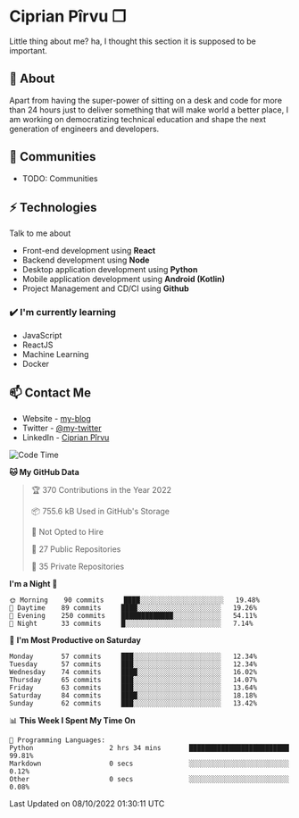 # Ciprian Pîrvu ❐

Little thing about me? ha, I thought this section it is supposed to be important.

## 🧐 About

Apart from having the super-power of sitting on a desk and code for more than 24 hours just to deliver something that will make world a better place, I am working on democratizing technical education and shape the next generation of engineers and developers.

## 👯 Communities

-   TODO: Communities

## ⚡ Technologies

Talk to me about

-   Front-end development using **React**
-   Backend development using **Node**
-   Desktop application development using **Python**
-   Mobile application development using **Android (Kotlin)**
-   Project Management and CD/CI using **Github**

### ✔️ I'm currently learning

-   JavaScript
-   ReactJS
-   Machine Learning
-   Docker

## 📫 Contact Me

-   Website - [my-blog]()
-   Twitter - [@my-twitter]()
-   LinkedIn - [Ciprian Pîrvu](https://www.linkedin.com/in/p%C3%AErvu-ciprian-cristian-4415991b1/)

<!--START_SECTION:waka-->
![Code Time](http://img.shields.io/badge/Code%20Time-1%2C307%20hrs%2050%20mins-blue)

**🐱 My GitHub Data** 

> 🏆 370 Contributions in the Year 2022
 > 
> 📦 755.6 kB Used in GitHub's Storage 
 > 
> 🚫 Not Opted to Hire
 > 
> 📜 27 Public Repositories 
 > 
> 🔑 35 Private Repositories  
 > 
**I'm a Night 🦉** 

```text
🌞 Morning    90 commits     ████░░░░░░░░░░░░░░░░░░░░░   19.48% 
🌆 Daytime    89 commits     ████░░░░░░░░░░░░░░░░░░░░░   19.26% 
🌃 Evening    250 commits    █████████████░░░░░░░░░░░░   54.11% 
🌙 Night      33 commits     █░░░░░░░░░░░░░░░░░░░░░░░░   7.14%

```
📅 **I'm Most Productive on Saturday** 

```text
Monday       57 commits     ███░░░░░░░░░░░░░░░░░░░░░░   12.34% 
Tuesday      57 commits     ███░░░░░░░░░░░░░░░░░░░░░░   12.34% 
Wednesday    74 commits     ████░░░░░░░░░░░░░░░░░░░░░   16.02% 
Thursday     65 commits     ███░░░░░░░░░░░░░░░░░░░░░░   14.07% 
Friday       63 commits     ███░░░░░░░░░░░░░░░░░░░░░░   13.64% 
Saturday     84 commits     ████░░░░░░░░░░░░░░░░░░░░░   18.18% 
Sunday       62 commits     ███░░░░░░░░░░░░░░░░░░░░░░   13.42%

```


📊 **This Week I Spent My Time On** 

```text
💬 Programming Languages: 
Python                   2 hrs 34 mins       █████████████████████████   99.81% 
Markdown                 0 secs              ░░░░░░░░░░░░░░░░░░░░░░░░░   0.12% 
Other                    0 secs              ░░░░░░░░░░░░░░░░░░░░░░░░░   0.08%

```


 Last Updated on 08/10/2022 01:30:11 UTC
<!--END_SECTION:waka-->
